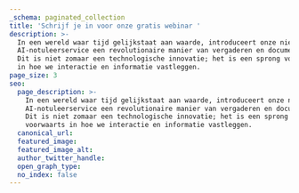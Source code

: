 ```yaml
---
_schema: paginated_collection
title: 'Schrijf je in voor onze gratis webinar '
description: >-
  In een wereld waar tijd gelijkstaat aan waarde, introduceert onze nieuwste
  AI-notuleerservice een revolutionaire manier van vergaderen en documenteren.
  Dit is niet zomaar een technologische innovatie; het is een sprong voorwaarts
  in hoe we interactie en informatie vastleggen. 
page_size: 3
seo:
  page_description: >-
    In een wereld waar tijd gelijkstaat aan waarde, introduceert onze nieuwste
    AI-notuleerservice een revolutionaire manier van vergaderen en documenteren.
    Dit is niet zomaar een technologische innovatie; het is een sprong
    voorwaarts in hoe we interactie en informatie vastleggen.
  canonical_url:
  featured_image:
  featured_image_alt:
  author_twitter_handle:
  open_graph_type:
  no_index: false
---
```

